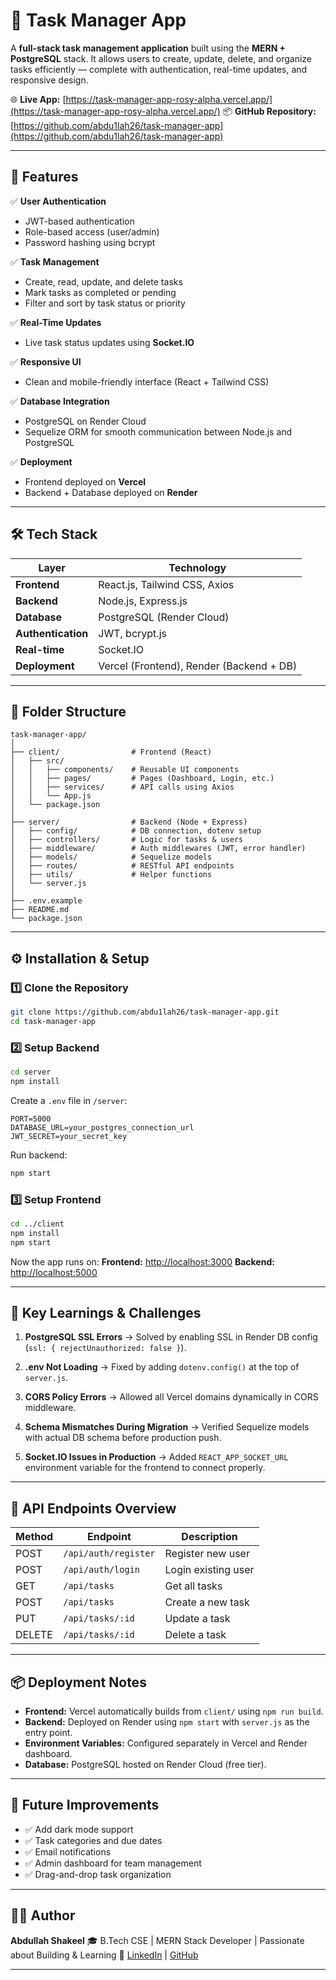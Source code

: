 # 🧩 Task Manager App

A **full-stack task management application** built using the **MERN + PostgreSQL** stack.
It allows users to create, update, delete, and organize tasks efficiently — complete with authentication, real-time updates, and responsive design.

🌐 **Live App:** [https://task-manager-app-rosy-alpha.vercel.app/](https://task-manager-app-rosy-alpha.vercel.app/)
📦 **GitHub Repository:** [https://github.com/abdu1lah26/task-manager-app](https://github.com/abdu1lah26/task-manager-app)

---

## 🚀 Features

✅ **User Authentication**

* JWT-based authentication
* Role-based access (user/admin)
* Password hashing using bcrypt

✅ **Task Management**

* Create, read, update, and delete tasks
* Mark tasks as completed or pending
* Filter and sort by task status or priority

✅ **Real-Time Updates**

* Live task status updates using **Socket.IO**

✅ **Responsive UI**

* Clean and mobile-friendly interface (React + Tailwind CSS)

✅ **Database Integration**

* PostgreSQL on Render Cloud
* Sequelize ORM for smooth communication between Node.js and PostgreSQL

✅ **Deployment**

* Frontend deployed on **Vercel**
* Backend + Database deployed on **Render**

---

## 🛠️ Tech Stack

| Layer              | Technology                               |
| ------------------ | ---------------------------------------- |
| **Frontend**       | React.js, Tailwind CSS, Axios            |
| **Backend**        | Node.js, Express.js                      |
| **Database**       | PostgreSQL (Render Cloud)                |
| **Authentication** | JWT, bcrypt.js                           |
| **Real-time**      | Socket.IO                                |
| **Deployment**     | Vercel (Frontend), Render (Backend + DB) |

---

## 📁 Folder Structure

```
task-manager-app/
│
├── client/                # Frontend (React)
│   ├── src/
│   │   ├── components/    # Reusable UI components
│   │   ├── pages/         # Pages (Dashboard, Login, etc.)
│   │   ├── services/      # API calls using Axios
│   │   └── App.js
│   └── package.json
│
├── server/                # Backend (Node + Express)
│   ├── config/            # DB connection, dotenv setup
│   ├── controllers/       # Logic for tasks & users
│   ├── middleware/        # Auth middlewares (JWT, error handler)
│   ├── models/            # Sequelize models
│   ├── routes/            # RESTful API endpoints
│   ├── utils/             # Helper functions
│   └── server.js
│
├── .env.example
├── README.md
└── package.json
```

---

## ⚙️ Installation & Setup

### 1️⃣ Clone the Repository

```bash
git clone https://github.com/abdu1lah26/task-manager-app.git
cd task-manager-app
```

### 2️⃣ Setup Backend

```bash
cd server
npm install
```

Create a `.env` file in `/server`:

```env
PORT=5000
DATABASE_URL=your_postgres_connection_url
JWT_SECRET=your_secret_key
```

Run backend:

```bash
npm start
```

### 3️⃣ Setup Frontend

```bash
cd ../client
npm install
npm start
```

Now the app runs on:
**Frontend:** [http://localhost:3000](http://localhost:3000)
**Backend:** [http://localhost:5000](http://localhost:5000)

---

## 🧠 Key Learnings & Challenges

1. **PostgreSQL SSL Errors**
   → Solved by enabling SSL in Render DB config (`ssl: { rejectUnauthorized: false }`).

2. **.env Not Loading**
   → Fixed by adding `dotenv.config()` at the top of `server.js`.

3. **CORS Policy Errors**
   → Allowed all Vercel domains dynamically in CORS middleware.

4. **Schema Mismatches During Migration**
   → Verified Sequelize models with actual DB schema before production push.

5. **Socket.IO Issues in Production**
   → Added `REACT_APP_SOCKET_URL` environment variable for the frontend to connect properly.

---

## 🧩 API Endpoints Overview

| Method | Endpoint             | Description         |
| ------ | -------------------- | ------------------- |
| POST   | `/api/auth/register` | Register new user   |
| POST   | `/api/auth/login`    | Login existing user |
| GET    | `/api/tasks`         | Get all tasks       |
| POST   | `/api/tasks`         | Create a new task   |
| PUT    | `/api/tasks/:id`     | Update a task       |
| DELETE | `/api/tasks/:id`     | Delete a task       |

---

## 📦 Deployment Notes

* **Frontend:** Vercel automatically builds from `client/` using `npm run build`.
* **Backend:** Deployed on Render using `npm start` with `server.js` as the entry point.
* **Environment Variables:** Configured separately in Vercel and Render dashboard.
* **Database:** PostgreSQL hosted on Render Cloud (free tier).

---

## 🔮 Future Improvements

* ✅ Add dark mode support
* ✅ Task categories and due dates
* ✅ Email notifications
* ✅ Admin dashboard for team management
* ✅ Drag-and-drop task organization

---

## 🧑‍💻 Author

**Abdullah Shakeel**
🎓 B.Tech CSE | MERN Stack Developer | Passionate about Building & Learning
🔗 [LinkedIn](https://www.linkedin.com/in/) | [GitHub](https://github.com/abdu1lah26)

---
